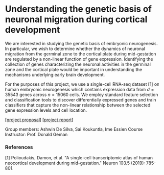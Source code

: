 # Understanding the genetic basis of neuronal migration during cortical development

We are interested in studying the genetic basis of embryonic neurogenesis. In particular, we wish to determine whether the dynamics of neuronal migration from the germinal zone to the cortical plate during mid-gestation are regulated by a non-linear function of gene expression. Identifying the collection of genes characterizing the neuronal activities in the germinal zone and the cortical plate would be important in understanding the mechanisms underlying early brain development.

For the purposes of this project, we use a single-cell RNA-seq dataset [1] on human embryonic neurogenesis which contains expression data from $d = 35543$ genes across $n=15060$ cells. We employ standard feature selection and classification tools to discover differentially expressed genes and train classifiers that capture the non-linear relationship between the selected gene expression levels and cell location.

[[project proposal](https://github.com/Laknath1996/neurogenesis/blob/main/CMM_Project_Proposal_Group3.pdf)] [[project report](https://github.com/Laknath1996/neurogenesis/blob/main/CMM_Project_Report_Group3.pdf)]

Group members: Ashwin De Silva, Sai Koukuntla, Ime Essien
Course Instructor: Prof. Donald Geman

### References

[1] Polioudakis, Damon, et al. "A single-cell transcriptomic atlas of human neocortical development during mid-gestation." Neuron 103.5 (2019): 785-801.
